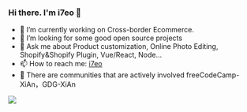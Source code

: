 ### Hi there. I'm i7eo 👋 
<!-- **i7eo/i7eo** is a ✨ _special_ ✨ repository because its `README.md` (this file) appears on your GitHub profile. 
- 👯 I’m looking to collaborate on ...
- 😄 Pronouns: ...
- 🌱  I’m currently learning typescript.
-->

- 🔭  I’m currently working on Cross-border Ecommerce.
- 🤔  I’m looking for some good open source projects
- 💬  Ask me about Product customization, Online Photo Editing, Shopify&Shopify Plugin, Vue/React, Node...
- 📫  How to reach me: [i7eo](https://i7eo.com/about/)
- 🏢  There are communities that are actively involved freeCodeCamp-XiAn，GDG-XiAn


<img align="left" src="https://github-readme-stats.vercel.app/api?username=i7eo&count_private=true&show_icons=true&theme=nightowl&hide_title=true" />

